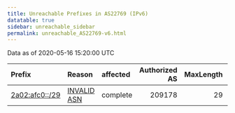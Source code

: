 ```yaml
---
title: Unreachable Prefixes in AS22769 (IPv6)
datatable: true
sidebar: unreachable_sidebar
permalink: unreachable_AS22769-v6.html
---
```


Data as of 2020-05-16 15:20:00 UTC


<div class="datatable-begin"></div>

| Prefix                                                 | Reason                                                                                                | affected   |   Authorized AS |   MaxLength | Anchor                                         |   unreachable /48s |
|:-------------------------------------------------------|:------------------------------------------------------------------------------------------------------|:-----------|----------------:|------------:|:-----------------------------------------------|-------------------:|
| [2a02:afc0::/29](https://stat.ripe.net/2a02:afc0::/29) | [INVALID ASN](https://rpki-validator.ripe.net/announcement-preview?asn=AS22769&prefix=2a02:afc0::/29) | complete   |          209178 |          29 | [RIPE](unreachable_RIPE_NCC_RPKI_Root-v6.html) |             524288 |

<div class="datatable-end"></div>